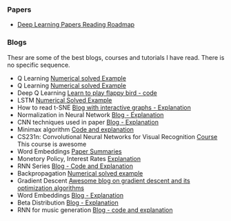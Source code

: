 ### Papers

- [Deep Learning Papers Reading Roadmap](https://github.com/songrotek/Deep-Learning-Papers-Reading-Roadmap)

### Blogs
Thesr are some of the best blogs, courses and tutorials I have read. There is no specific sequence.

- Q Learning [Numerical solved Example](http://people.revoledu.com/kardi/tutorial/ReinforcementLearning/Q-Learning-Example.htm)
- Q Learning [Numerical solved Example](http://mnemstudio.org/path-finding-q-learning-tutorial.htm)
- Deep Q Learning [Learn to play flappy bird - code](https://getpocket.com/a/read/1350575540)
- LSTM [Numerical Solved Example](https://blog.aidangomez.ca/2016/04/17/Backpropogating-an-LSTM-A-Numerical-Example/)
- How to read t-SNE [Blog with interactive graphs - Explanation](http://distill.pub/2016/misread-tsne/)
- Normalization in Neural Network [Blog - Explanation](http://yeephycho.github.io/2016/08/03/Normalizations-in-neural-networks/)
- CNN techniques used in paper [Blog - Explanation](http://yeephycho.github.io/2016/07/21/A-reminder-of-algorithms-in-Convolutional-Neural-Networks-and-their-influences-I/)
- Minimax algorithm [Code and explanation](http://neverstopbuilding.com/minimax)
- CS231n: Convolutional Neural Networks for Visual Recognition [Course](http://cs231n.github.io/) This course is awesome
- Word Embeddings [Paper Summaries](https://blog.acolyer.org/2016/04/21/the-amazing-power-of-word-vectors/)
- Monetory Policy, Interest Rates [Explanation](http://mrunal.org/2014/01/banking-monetary-policy-quantitative-qualitative-tools-applications-limitations-msf-laf-repo-omo-crr-slr-revisited-before-upcoming-urjit-article.html)
- RNN Series [Blog - Code and Explanation](http://www.wildml.com/2015/09/recurrent-neural-networks-tutorial-part-1-introduction-to-rnns/)
- Backpropagation [Numerical solved example](https://mattmazur.com/2015/03/17/a-step-by-step-backpropagation-example/)
- Gradient Descent [Awesome blog on gradient descent and its optimization algorithms](http://sebastianruder.com/optimizing-gradient-descent/)
- Word Embeddings [Blog - Explanation](http://sebastianruder.com/word-embeddings-1/index.html)
- Beta Distribution [Blog - Explanation](http://varianceexplained.org/statistics/beta_distribution_and_baseball/)
- RNN for music generation [Blog - code and explanation](https://maraoz.com/2016/02/02/abc-rnn/)
